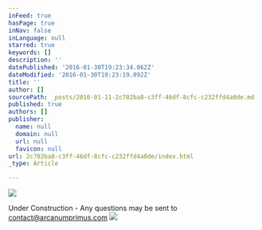 ```yaml
---
inFeed: true
hasPage: true
inNav: false
inLanguage: null
starred: true
keywords: []
description: ''
datePublished: '2016-01-30T19:23:34.062Z'
dateModified: '2016-01-30T19:23:19.092Z'
title: ''
author: []
sourcePath: _posts/2016-01-11-2c702ba8-c3ff-46df-8cfc-c232ffd4a0de.md
published: true
authors: []
publisher:
  name: null
  domain: null
  url: null
  favicon: null
url: 2c702ba8-c3ff-46df-8cfc-c232ffd4a0de/index.html
_type: Article

---
```

![](https://the-grid-user-content.s3-us-west-2.amazonaws.com/755d4f8a-d8b2-4046-b58f-bb07a6cdbb61.jpg)

Under Construction - Any questions may be sent to contact@arcanumprimus.com
![](https://the-grid-user-content.s3-us-west-2.amazonaws.com/473d35c8-791c-478c-a013-3f7de0157025.jpg)